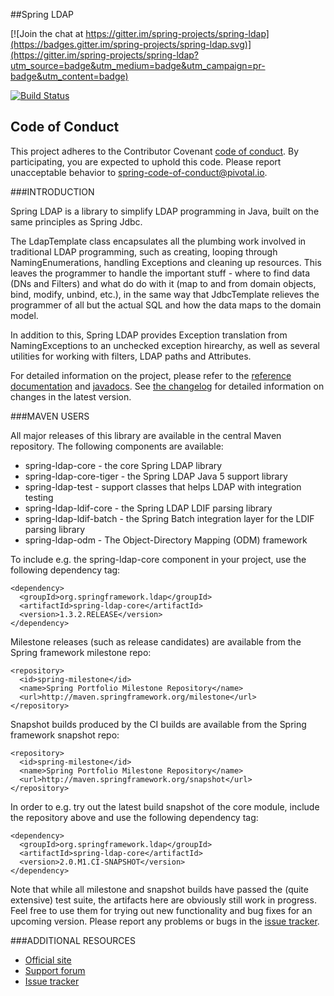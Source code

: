 ##Spring LDAP

[![Join the chat at https://gitter.im/spring-projects/spring-ldap](https://badges.gitter.im/spring-projects/spring-ldap.svg)](https://gitter.im/spring-projects/spring-ldap?utm_source=badge&utm_medium=badge&utm_campaign=pr-badge&utm_content=badge)

[![Build Status](https://travis-ci.org/spring-projects/spring-ldap.svg?branch=master)](https://travis-ci.org/spring-projects/spring-ldap)

## Code of Conduct
This project adheres to the Contributor Covenant [code of conduct](CODE_OF_CONDUCT.adoc).
By participating, you  are expected to uphold this code. Please report unacceptable behavior to spring-code-of-conduct@pivotal.io.

###INTRODUCTION

Spring LDAP is a library to simplify LDAP programming in Java, built on the same
principles as Spring Jdbc. 

The LdapTemplate class encapsulates all the plumbing work involved in traditional LDAP 
programming, such as creating, looping through NamingEnumerations, handling Exceptions
and cleaning up resources. This leaves the programmer to handle the important stuff - 
where to find data (DNs and Filters) and what do do with it (map to and from domain 
objects, bind, modify, unbind, etc.), in the same way that JdbcTemplate relieves the 
programmer of all but the actual SQL and how the data maps to the domain model.

In addition to this, Spring LDAP provides Exception translation from NamingExceptions
to an unchecked exception hirearchy, as well as several utilities for working with filters,
LDAP paths and Attributes.

For detailed information on the project, please refer to the [reference documentation](http://static.springsource.org/spring-ldap/docs/1.3.x/reference/html/) and [javadocs](http://static.springframework.org/spring-ldap/docs/1.3.x/apidocs/).
See [the changelog](https://jira.springsource.org/secure/ReleaseNote.jspa?projectId=10071&version=13399) for detailed information on changes in the latest version.

###MAVEN USERS

All major releases of this library are available in the central Maven repository.
The following components are available:

* spring-ldap-core - the core Spring LDAP library
* spring-ldap-core-tiger - the Spring LDAP Java 5 support library
* spring-ldap-test - support classes that helps LDAP with integration testing
* spring-ldap-ldif-core - the Spring LDAP LDIF parsing library
* spring-ldap-ldif-batch - the Spring Batch integration layer for the LDIF parsing library
* spring-ldap-odm - The Object-Directory Mapping (ODM) framework

To include e.g. the spring-ldap-core component in your project, use the following dependency tag:

    <dependency>
      <groupId>org.springframework.ldap</groupId>
      <artifactId>spring-ldap-core</artifactId>
      <version>1.3.2.RELEASE</version>
    </dependency>

Milestone releases (such as release candidates) are available from the Spring
framework milestone repo:

    <repository>
      <id>spring-milestone</id>
      <name>Spring Portfolio Milestone Repository</name>
      <url>http://maven.springframework.org/milestone</url>
    </repository>

Snapshot builds produced by the CI builds are available from the Spring framework snapshot repo:

    <repository>
      <id>spring-milestone</id>
      <name>Spring Portfolio Milestone Repository</name>
      <url>http://maven.springframework.org/snapshot</url>
    </repository>

In order to e.g. try out the latest build snapshot of the core module, include the repository above and
use the following dependency tag:

    <dependency>
      <groupId>org.springframework.ldap</groupId>
      <artifactId>spring-ldap-core</artifactId>
      <version>2.0.M1.CI-SNAPSHOT</version>
    </dependency>

Note that while all milestone and snapshot builds have passed the (quite extensive) test suite,
the artifacts here are obviously still work in progress. Feel free to use them for trying out new functionality
and bug fixes for an upcoming version. Please report any problems or bugs in the [issue tracker](https://jira.springsource.org/browse/LDAP).

###ADDITIONAL RESOURCES

* [Official site](http://www.springframework.org/ldap)
* [Support forum](http://forum.springframework.org/forumdisplay.php?f=40)
* [Issue tracker](https://jira.springsource.org/browse/LDAP)
